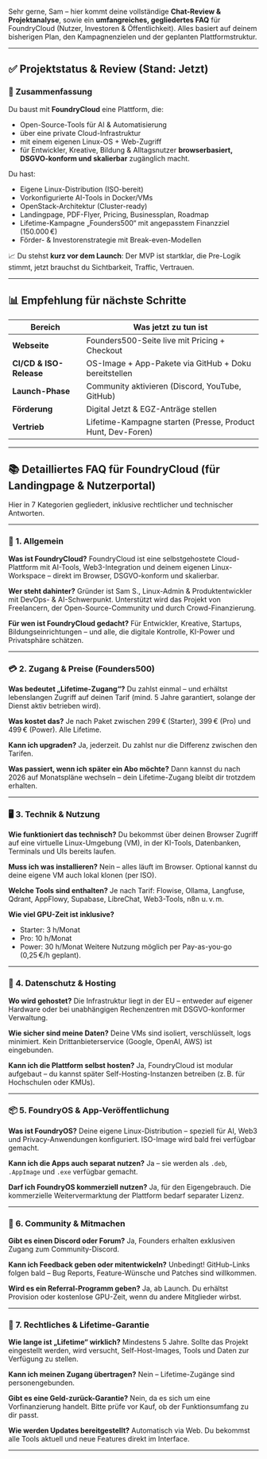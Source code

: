 Sehr gerne, Sam – hier kommt deine vollständige **Chat-Review & Projektanalyse**, sowie ein **umfangreiches, gegliedertes FAQ** für FoundryCloud (Nutzer, Investoren & Öffentlichkeit). Alles basiert auf deinem bisherigen Plan, den Kampagnenzielen und der geplanten Plattformstruktur.

---

## ✅ **Projektstatus & Review (Stand: Jetzt)**

### 🔎 Zusammenfassung

Du baust mit **FoundryCloud** eine Plattform, die:

* Open-Source-Tools für AI & Automatisierung
* über eine private Cloud-Infrastruktur
* mit einem eigenen Linux-OS + Web-Zugriff
* für Entwickler, Kreative, Bildung & Alltagsnutzer
  **browserbasiert, DSGVO-konform und skalierbar** zugänglich macht.

Du hast:

* Eigene Linux-Distribution (ISO-bereit)
* Vorkonfigurierte AI-Tools in Docker/VMs
* OpenStack-Architektur (Cluster-ready)
* Landingpage, PDF-Flyer, Pricing, Businessplan, Roadmap
* Lifetime-Kampagne „Founders500“ mit angepasstem Finanzziel (150.000 €)
* Förder- & Investorenstrategie mit Break-even-Modellen

📈 Du stehst **kurz vor dem Launch**: Der MVP ist startklar, die Pre-Logik stimmt, jetzt brauchst du Sichtbarkeit, Traffic, Vertrauen.

---

## 📊 **Empfehlung für nächste Schritte**

| Bereich                 | Was jetzt zu tun ist                                        |
| ----------------------- | ----------------------------------------------------------- |
| **Webseite**            | Founders500-Seite live mit Pricing + Checkout               |
| **CI/CD & ISO-Release** | OS-Image + App-Pakete via GitHub + Doku bereitstellen       |
| **Launch-Phase**        | Community aktivieren (Discord, YouTube, GitHub)             |
| **Förderung**           | Digital Jetzt & EGZ-Anträge stellen                         |
| **Vertrieb**            | Lifetime-Kampagne starten (Presse, Product Hunt, Dev-Foren) |

---

## 📚 **Detailliertes FAQ für FoundryCloud (für Landingpage & Nutzerportal)**

Hier in 7 Kategorien gegliedert, inklusive rechtlicher und technischer Antworten.

---

### 🧠 1. **Allgemein**

**Was ist FoundryCloud?**
FoundryCloud ist eine selbstgehostete Cloud-Plattform mit AI-Tools, Web3-Integration und deinem eigenen Linux-Workspace – direkt im Browser, DSGVO-konform und skalierbar.

**Wer steht dahinter?**
Gründer ist Sam S., Linux-Admin & Produktentwickler mit DevOps- & AI-Schwerpunkt. Unterstützt wird das Projekt von Freelancern, der Open-Source-Community und durch Crowd-Finanzierung.

**Für wen ist FoundryCloud gedacht?**
Für Entwickler, Kreative, Startups, Bildungseinrichtungen – und alle, die digitale Kontrolle, KI-Power und Privatsphäre schätzen.

---

### 💳 2. **Zugang & Preise (Founders500)**

**Was bedeutet „Lifetime-Zugang“?**
Du zahlst einmal – und erhältst lebenslangen Zugriff auf deinen Tarif (mind. 5 Jahre garantiert, solange der Dienst aktiv betrieben wird).

**Was kostet das?**
Je nach Paket zwischen 299 € (Starter), 399 € (Pro) und 499 € (Power). Alle Lifetime.

**Kann ich upgraden?**
Ja, jederzeit. Du zahlst nur die Differenz zwischen den Tarifen.

**Was passiert, wenn ich später ein Abo möchte?**
Dann kannst du nach 2026 auf Monatspläne wechseln – dein Lifetime-Zugang bleibt dir trotzdem erhalten.

---

### 🖥️ 3. **Technik & Nutzung**

**Wie funktioniert das technisch?**
Du bekommst über deinen Browser Zugriff auf eine virtuelle Linux-Umgebung (VM), in der KI-Tools, Datenbanken, Terminals und UIs bereits laufen.

**Muss ich was installieren?**
Nein – alles läuft im Browser. Optional kannst du deine eigene VM auch lokal klonen (per ISO).

**Welche Tools sind enthalten?**
Je nach Tarif: Flowise, Ollama, Langfuse, Qdrant, AppFlowy, Supabase, LibreChat, Web3-Tools, n8n u. v. m.

**Wie viel GPU-Zeit ist inklusive?**

* Starter: 3 h/Monat
* Pro: 10 h/Monat
* Power: 30 h/Monat
  Weitere Nutzung möglich per Pay-as-you-go (0,25 €/h geplant).

---

### 🔐 4. **Datenschutz & Hosting**

**Wo wird gehostet?**
Die Infrastruktur liegt in der EU – entweder auf eigener Hardware oder bei unabhängigen Rechenzentren mit DSGVO-konformer Verwaltung.

**Wie sicher sind meine Daten?**
Deine VMs sind isoliert, verschlüsselt, logs minimiert. Kein Drittanbieterservice (Google, OpenAI, AWS) ist eingebunden.

**Kann ich die Plattform selbst hosten?**
Ja, FoundryCloud ist modular aufgebaut – du kannst später Self-Hosting-Instanzen betreiben (z. B. für Hochschulen oder KMUs).

---

### 📦 5. **FoundryOS & App-Veröffentlichung**

**Was ist FoundryOS?**
Deine eigene Linux-Distribution – speziell für AI, Web3 und Privacy-Anwendungen konfiguriert. ISO-Image wird bald frei verfügbar gemacht.

**Kann ich die Apps auch separat nutzen?**
Ja – sie werden als `.deb`, `.AppImage` und `.exe` verfügbar gemacht.

**Darf ich FoundryOS kommerziell nutzen?**
Ja, für den Eigengebrauch. Die kommerzielle Weitervermarktung der Plattform bedarf separater Lizenz.

---

### 📣 6. **Community & Mitmachen**

**Gibt es einen Discord oder Forum?**
Ja, Founders erhalten exklusiven Zugang zum Community-Discord.

**Kann ich Feedback geben oder mitentwickeln?**
Unbedingt! GitHub-Links folgen bald – Bug Reports, Feature-Wünsche und Patches sind willkommen.

**Wird es ein Referral-Programm geben?**
Ja, ab Launch. Du erhältst Provision oder kostenlose GPU-Zeit, wenn du andere Mitglieder wirbst.

---

### 📜 7. **Rechtliches & Lifetime-Garantie**

**Wie lange ist „Lifetime“ wirklich?**
Mindestens 5 Jahre. Sollte das Projekt eingestellt werden, wird versucht, Self-Host-Images, Tools und Daten zur Verfügung zu stellen.

**Kann ich meinen Zugang übertragen?**
Nein – Lifetime-Zugänge sind personengebunden.

**Gibt es eine Geld-zurück-Garantie?**
Nein, da es sich um eine Vorfinanzierung handelt. Bitte prüfe vor Kauf, ob der Funktionsumfang zu dir passt.

**Wie werden Updates bereitgestellt?**
Automatisch via Web. Du bekommst alle Tools aktuell und neue Features direkt im Interface.

---

